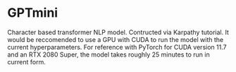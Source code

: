 # GPTmini
Character based transformer NLP model. Contructed via Karpathy tutorial. It would be reccomended to use a GPU with CUDA to run the model with the current hyperparameters. For reference with PyTorch for CUDA version 11.7 and an RTX 2080 Super, the model takes roughly 25 minutes to run in current form. 
